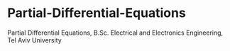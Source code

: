 # Partial-Differential-Equations
Partial Differential Equations, B.Sc. Electrical and Electronics Engineering, Tel Aviv University
